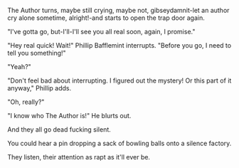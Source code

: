 The Author turns, maybe still crying, maybe not, gibseydamnit-let an author cry alone sometime, alright!-and starts to open the trap door again.

"I've gotta go, but-I'll-I'll see you all real soon, again, I promise."

"Hey real quick! Wait!" Phillip Bafflemint interrupts. "Before you go, I need to tell you something!"

"Yeah?"

"Don't feel bad about interrupting. I figured out the mystery! Or this part of it anyway," Phillip adds.

"Oh, really?"

"I know who The Author is!" He blurts out.

And they all go dead fucking silent.

You could hear a pin dropping a sack of bowling balls onto a silence factory.

They listen, their attention as rapt as it'll ever be.